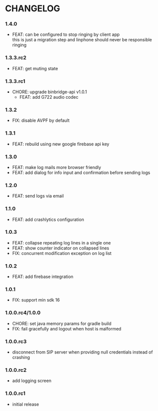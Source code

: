 # CHANGELOG
### 1.4.0
- FEAT: can be configured to stop ringing by client app \
this is just a migration step and linphone should never be responsible ringing

### 1.3.3.rc2
- FEAT: get muting state

### 1.3.3.rc1
- CHORE: upgrade binbridge-api v1.0.1
  - FEAT: add G722 audio codec

### 1.3.2
- FIX: disable AVPF by default

### 1.3.1
- FEAT: rebuild using new google firebase api key

### 1.3.0
- FEAT: make log mails more browser friendly
- FEAT: add dialog for info input and confirmation before sending logs

### 1.2.0
- FEAT: send logs via email

### 1.1.0
- FEAT: add crashlytics configuration

### 1.0.3
- FEAT: collapse repeating log lines in a single one
- FEAT: show counter indicator on collapsed lines
- FIX: concurrent modification exception on log list

### 1.0.2
- FEAT: add firebase integration

### 1.0.1
- FIX: support min sdk 16

### 1.0.0.rc4/1.0.0
- CHORE: set java memory params for gradle build
- FIX: fail gracefully and logout when host is malformed

### 1.0.0.rc3
- disconnect from SIP server when providing null credentials instead of crashing

### 1.0.0.rc2
- add logging screen

### 1.0.0.rc1
- initial release
